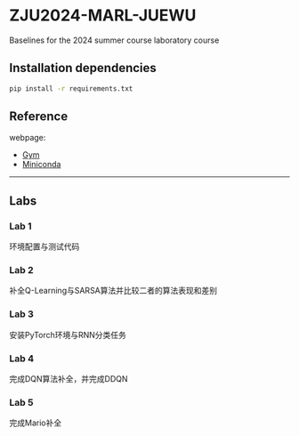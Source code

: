 # ZJU2024-MARL-JUEWU

Baselines for the 2024 summer course laboratory course

## Installation dependencies

```bash
pip install -r requirements.txt
```

## Reference

webpage:

* [Gym](https://www.gymlibrary.dev/)
* [Miniconda](https://docs.anaconda.com/miniconda/)

---

## Labs

### Lab 1

环境配置与测试代码

### Lab 2

补全Q-Learning与SARSA算法并比较二者的算法表现和差别

### Lab 3

安装PyTorch环境与RNN分类任务

### Lab 4

完成DQN算法补全，并完成DDQN

### Lab 5

完成Mario补全
